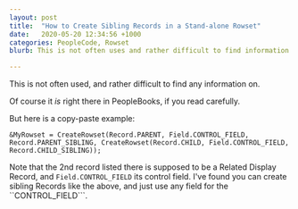 ```yaml
---
layout: post
title:  "How to Create Sibling Records in a Stand-alone Rowset"
date:   2020-05-20 12:34:56 +1000
categories: PeopleCode, Rowset
blurb: This is not often uses and rather difficult to find information on.

---
```

This is not often used, and rather difficult to find any information on.

Of course it *is* right there in PeopleBooks, if you read carefully.

But here is a copy-paste example:

```&MyRowset = CreateRowset(Record.PARENT, Field.CONTROL_FIELD, Record.PARENT_SIBLING, CreateRowset(Record.CHILD, Field.CONTROL_FIELD, Record.CHILD_SIBLING));```

Note that the 2nd record listed there is supposed to be a Related Display Record, and ```Field.CONTROL_FIELD``` its control field. I've found you can create sibling Records like the above, and just use any field for the ``CONTROL_FIELD```.
